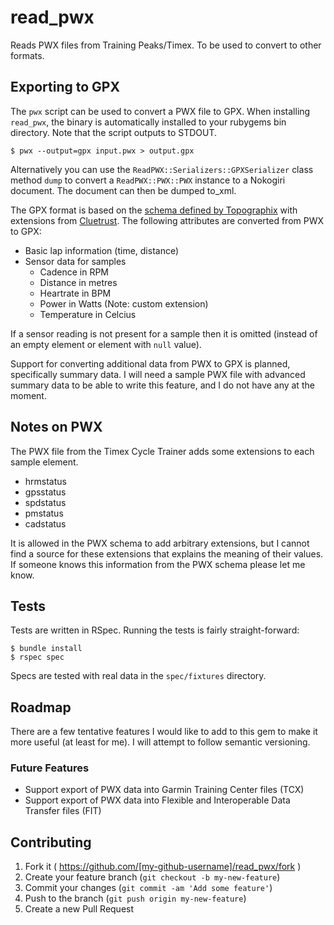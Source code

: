 # read_pwx

Reads PWX files from Training Peaks/Timex. To be used to convert to other formats.

## Exporting to GPX

The `pwx` script can be used to convert a PWX file to GPX. When installing `read_pwx`, the binary is automatically installed to your rubygems bin directory. Note that the script outputs to STDOUT.

    $ pwx --output=gpx input.pwx > output.gpx

Alternatively you can use the `ReadPWX::Serializers::GPXSerializer` class method `dump` to convert a `ReadPWX::PWX::PWX` instance to a Nokogiri document. The document can then be dumped to_xml.

The GPX format is based on the [schema defined by Topographix](http://www.topografix.com/gpx.asp) with extensions from [Cluetrust](http://www.cluetrust.com/Schemas/gpxdata10.xsd). The following attributes are converted from PWX to GPX:

* Basic lap information (time, distance)
* Sensor data for samples
    * Cadence in RPM
    * Distance in metres
    * Heartrate in BPM
    * Power in Watts (Note: custom extension)
    * Temperature in Celcius

If a sensor reading is not present for a sample then it is omitted (instead of an empty element or element with `null` value).

Support for converting additional data from PWX to GPX is planned, specifically summary data. I will need a sample PWX file with advanced summary data to be able to write this feature, and I do not have any at the moment.

## Notes on PWX

The PWX file from the Timex Cycle Trainer adds some extensions to each sample element.

* hrmstatus
* gpsstatus
* spdstatus
* pmstatus
* cadstatus

It is allowed in the PWX schema to add arbitrary extensions, but I cannot find a source for these extensions that explains the meaning of their values. If someone knows this information from the PWX schema please let me know.

## Tests

Tests are written in RSpec. Running the tests is fairly straight-forward:

    $ bundle install
    $ rspec spec

Specs are tested with real data in the `spec/fixtures` directory.

## Roadmap

There are a few tentative features I would like to add to this gem to make it more useful (at least for me). I will attempt to follow semantic versioning.

### Future Features

* Support export of PWX data into Garmin Training Center files (TCX)
* Support export of PWX data into Flexible and Interoperable Data Transfer files (FIT)

## Contributing

1. Fork it ( https://github.com/[my-github-username]/read_pwx/fork )
2. Create your feature branch (`git checkout -b my-new-feature`)
3. Commit your changes (`git commit -am 'Add some feature'`)
4. Push to the branch (`git push origin my-new-feature`)
5. Create a new Pull Request
